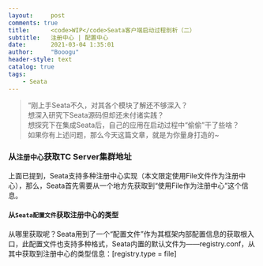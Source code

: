 ```yaml
---
layout:     post
comments: true
title:      <code>WIP</code>Seata客户端启动过程剖析（二）
subtitle:   注册中心 | 配置中心
date:       2021-03-04 1:35:01
author:     "Booogu"
header-style: text
catalog: true
tags:
    - Seata
---
```



> “刚上手Seata不久，对其各个模块了解还不够深入？ <br>
想深入研究下Seata源码但却还未付诸实践？<br>
想探究下在集成Seata后，自己的应用在启动过程中“偷偷”干了些啥？<br>
如果你有上述问题，那么今天这篇文章，就是为你量身打造的~


### 从<code>注册中心</code>获取TC Server集群地址
上面已提到，Seata支持多种注册中心实现（本文限定使用File文件作为注册中心），那么，Seata首先需要从一个地方先获取到“使用File作为注册中心”这个信息。
#### 从<code>Seata配置文件</code>获取注册中心的类型
从哪里获取呢？Seata用到了一个“配置文件”作为其框架内部配置信息的获取根入口，此配置文件也支持多种格式，Seata内置的默认文件为——registry.conf，从其中获取到注册中心的类型信息：[registry.type = file]
